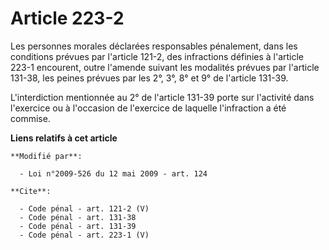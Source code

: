 # Article 223-2

Les personnes morales déclarées responsables pénalement, dans les conditions prévues par l'article 121-2, des infractions
définies à l'article 223-1 encourent, outre l'amende suivant les modalités prévues par l'article 131-38, les peines prévues
par les 2°, 3°, 8° et 9° de l'article 131-39.

L'interdiction mentionnée au 2° de l'article 131-39 porte sur l'activité dans l'exercice ou à l'occasion de l'exercice de
laquelle l'infraction a été commise.

**Liens relatifs à cet article**

	**Modifié par**:

	  - Loi n°2009-526 du 12 mai 2009 - art. 124

	**Cite**:

	  - Code pénal - art. 121-2 (V)
	  - Code pénal - art. 131-38
	  - Code pénal - art. 131-39
	  - Code pénal - art. 223-1 (V)
